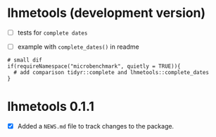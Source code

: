 # lhmetools (development version)

- [ ] tests for `complete dates`

- [ ] example with `complete_dates()` in readme

```{r, eval = FALSE}
# small dif
if(requireNamespace("microbenchmark", quietly = TRUE)){
  # add comparison tidyr::complete and lhmetools::complete_dates
}
```

# lhmetools 0.1.1

- [x] Added a `NEWS.md` file to track changes to the package.


